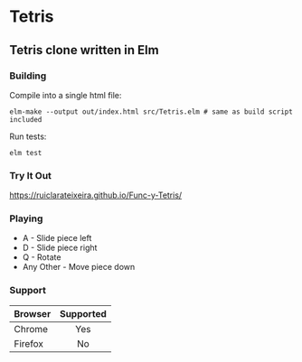 # Tetris

## Tetris clone written in Elm

### Building

Compile into a single html file:

```
elm-make --output out/index.html src/Tetris.elm # same as build script included
```

Run tests:

```
elm test
```

### Try It Out

https://ruiclarateixeira.github.io/Func-y-Tetris/

### Playing

* A - Slide piece left
* D - Slide piece right
* Q - Rotate
* Any Other - Move piece down

### Support

| Browser | Supported |
| ------- | :-------: |
| Chrome  |    Yes    |
| Firefox |    No     |
